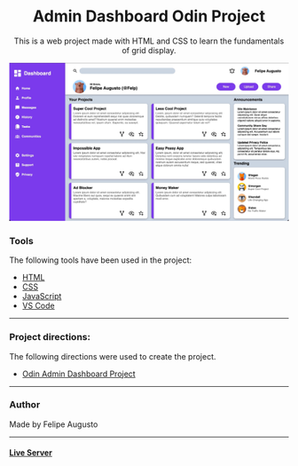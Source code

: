 <h1 align="center">Admin Dashboard Odin Project</h1>

<p align="center">This is a web project made with HTML and CSS to learn the fundamentals of grid display.</p>

<img src="src/img/readme.jpeg"></img>

### Tools

The following tools have been used in the project:

- [HTML](https://html.com/)
- [CSS](https://developer.mozilla.org/pt-BR/docs/Web/CSS)
- [JavaScript](https://www.javascript.com)
- [VS Code](https://code.visualstudio.com)

---
### Project directions:
The following directions were used to create the project.

- [Odin Admin Dashboard Project](https://www.theodinproject.com/lessons/intermediate-html-and-css-admin-dashboard)
---
### Author

Made by Felipe Augusto 

---

#### [Live Server](https://felipeabg.github.io/admin-dashboard/)

 
